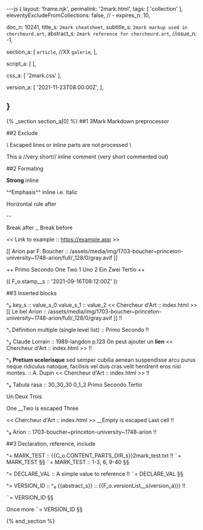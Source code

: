 ---js
{
  layout:   'frame.njk',
  permalink: '2mark.html',
  tags:    [ 'collection' ],
  eleventyExcludeFromCollections: false,
  // - expires_n: 10,

  doc_n:    10241,
  title_s:   `2mark cheatsheet`,
  subtitle_s: `2mark markup used in chercheurd.art`,
  abstract_s: `2mark reference for chercheurd.art`,
  //issue_n:   -1,

  section_a:
  [
   `article`,
   //XX `galerie`,
  ],

  script_a:
  [
  ],

  css_a:
  [
   '2mark.css'
  ],

  version_a:
  [
   '2021-11-23T08:00:00Z',
  ],
  
}
---
{% _section section_a[0] %}
##1 3Mark Markdown preprocessor

##2 Exclude

\\
Escaped lines or inline parts are not processed
\\

This a //very short// inline comment (very short commented out)

##2 Formating

**Strong** inline


^^Emphasis^^ inline i.e. italic


Horizontal rule after 

--

Break after  ,,
Break before


<< Link to example  ::  https://example.app >>


[[ Arion par F. Boucher  ::  /assets/media/img/1703-boucher~princeton-university~1748-arion/full/_128/0/gray.avif ]]


++
Primo
Secondo
  One
  Two
    1
      Uno
    2
      Ein
      Zwei
Tertio
++


(( F_o.stamp__s  ::  '2021-09-16T08:12:00Z' ))


##3 Inserted blocks

^₀  key_s ::
value_s_0
value_s_1 :: value_2
<< Chercheur d'Art  ::  index.html >>
[[ Le bel Arion  ::  /assets/media/img/1703-boucher~princeton-university~1748-arion/full/_128/0/gray.avif ]] !!


^₁  Définition multiple (single level list) ::
Primo
Secondo !!


^₂  Claude Lorrain ::
1989-langdon
p.123
On peut ajouter un **lien**
<< Chercheur d'Art  ::  index.html >> !!


^₃  **Pretium scelerisque** sed semper cubilia aenean suspendisse arcu purus neque ridiculus natoque, facilisis vel duis cras velit hendrerit eros nisi montes. ::
A. Dupin
<< Chercheur d'Art  ::  index.html >> !!


^₄  Tabula rasa ::
30_30_30 0_1_2
Primo
Secondo
Tertio

Un
Deux
Trois

One
__Two is escaped
Three

<< Chercheur d'Art  ::  index.html >>
__Empty is escaped
Last cell !!


^₉  Arion  ::
1703-boucher~princeton-university~1748-arion !!




##3 Declaration, réference, include

^+  MARK_TEST  ::  {{C_o.CONTENT_PARTS_DIR_s}}2mark_test.txt !!
¨+  MARK_TEST  §§
¨+  MARK_TEST  ::  1-3, 6, 9-40 §§


^=  DECLARE_VAL  :: A simple value to reference !!
¨=  DECLARE_VAL  §§


^=  VERSION_ID  ::
^₀  {{abstract_s}}  ::
{{F_o.versionList__s(version_a)}} !!

¨=  VERSION_ID  §§

Once more
¨=  VERSION_ID  §§

{% end_section %}

